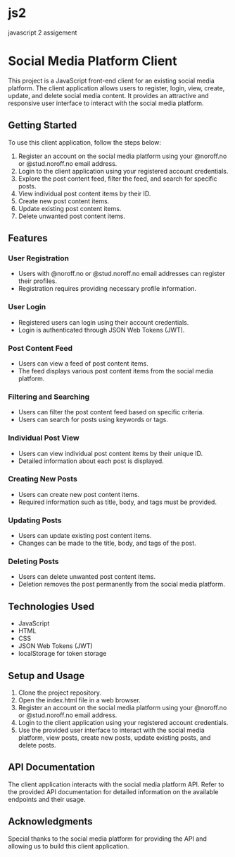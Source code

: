 # js2
javascript 2 assigement

# Social Media Platform Client

This project is a JavaScript front-end client for an existing social media platform. The client application allows users to register, login, view, create, update, and delete social media content. It provides an attractive and responsive user interface to interact with the social media platform.

## Getting Started

To use this client application, follow the steps below:

1. Register an account on the social media platform using your @noroff.no or @stud.noroff.no email address.
2. Login to the client application using your registered account credentials.
3. Explore the post content feed, filter the feed, and search for specific posts.
4. View individual post content items by their ID.
5. Create new post content items.
6. Update existing post content items.
7. Delete unwanted post content items.

## Features

### User Registration

- Users with @noroff.no or @stud.noroff.no email addresses can register their profiles.
- Registration requires providing necessary profile information.

### User Login

- Registered users can login using their account credentials.
- Login is authenticated through JSON Web Tokens (JWT).

### Post Content Feed

- Users can view a feed of post content items.
- The feed displays various post content items from the social media platform.

### Filtering and Searching

- Users can filter the post content feed based on specific criteria.
- Users can search for posts using keywords or tags.

### Individual Post View

- Users can view individual post content items by their unique ID.
- Detailed information about each post is displayed.

### Creating New Posts

- Users can create new post content items.
- Required information such as title, body, and tags must be provided.

### Updating Posts

- Users can update existing post content items.
- Changes can be made to the title, body, and tags of the post.

### Deleting Posts

- Users can delete unwanted post content items.
- Deletion removes the post permanently from the social media platform.

## Technologies Used

- JavaScript
- HTML
- CSS
- JSON Web Tokens (JWT)
- localStorage for token storage

## Setup and Usage

1. Clone the project repository.
2. Open the index.html file in a web browser.
3. Register an account on the social media platform using your @noroff.no or @stud.noroff.no email address.
4. Login to the client application using your registered account credentials.
5. Use the provided user interface to interact with the social media platform, view posts, create new posts, update existing posts, and delete posts.

## API Documentation

The client application interacts with the social media platform API. Refer to the provided API documentation for detailed information on the available endpoints and their usage.

## Acknowledgments

Special thanks to the social media platform for providing the API and allowing us to build this client application.
